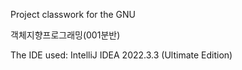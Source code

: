 Project classwork for the GNU

객체지향프로그래밍(001분반)

The IDE used: IntelliJ IDEA 2022.3.3 (Ultimate Edition)
